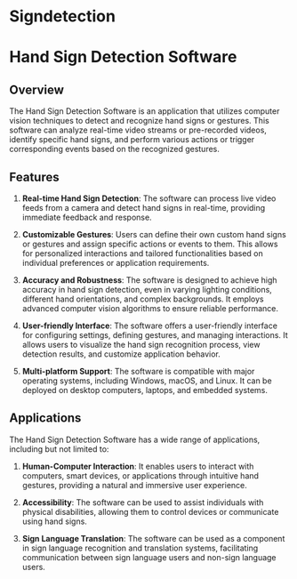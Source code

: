 # Signdetection
# Hand Sign Detection Software

## Overview
The Hand Sign Detection Software is an application that utilizes computer vision techniques to detect and recognize hand signs or gestures. 
This software can analyze real-time video streams or pre-recorded videos, identify specific hand signs, and perform various actions or trigger corresponding events based on the recognized gestures.

## Features
1. **Real-time Hand Sign Detection**: The software can process live video feeds from a camera and detect hand signs in real-time, providing immediate feedback and response.

2. **Customizable Gestures**: Users can define their own custom hand signs or gestures and assign specific actions or events to them. This allows for personalized interactions and tailored functionalities based on individual preferences or application requirements.

3. **Accuracy and Robustness**: The software is designed to achieve high accuracy in hand sign detection, even in varying lighting conditions, different hand orientations, and complex backgrounds. It employs advanced computer vision algorithms to ensure reliable performance.

4. **User-friendly Interface**: The software offers a user-friendly interface for configuring settings, defining gestures, and managing interactions. It allows users to visualize the hand sign recognition process, view detection results, and customize application behavior.

5. **Multi-platform Support**: The software is compatible with major operating systems, including Windows, macOS, and Linux. It can be deployed on desktop computers, laptops, and embedded systems.

## Applications
The Hand Sign Detection Software has a wide range of applications, including but not limited to:

1. **Human-Computer Interaction**: It enables users to interact with computers, smart devices, or applications through intuitive hand gestures, providing a natural and immersive user experience.

2. **Accessibility**: The software can be used to assist individuals with physical disabilities, allowing them to control devices or communicate using hand signs.

3. **Sign Language Translation**: The software can be used as a component in sign language recognition and translation systems, facilitating communication between sign language users and non-sign language users.
